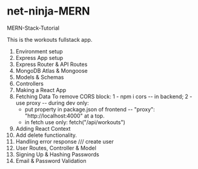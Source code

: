 # net-ninja-MERN

MERN-Stack-Tutorial

This is the workouts fullstack app.

1. Environment setup
2. Express App setup
3. Express Router & API Routes
4. MongoDB Atlas & Mongoose
5. Models & Schemas
6. Controllers
7. Making a React App
8. Fetching Data
   To remove CORS block:
   1 - npm i cors -- in backend;
   2 - use proxy -- during dev only:
   - put property in package.json of frontend -- "proxy": "http://localhost:4000" at a top.
   - in fetch use only: fetch("/api/workouts")
9. Adding React Context
10. Add delete functionality.
11. Handling error response
    /// create user
12. User Routes, Controller & Model
13. Signing Up & Hashing Passwords
14. Email & Password Validation
